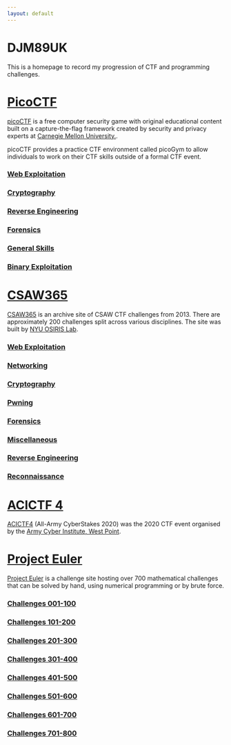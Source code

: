 ```yaml
---
layout: default
---
```

# DJM89UK
This is a homepage to record my progression of CTF and programming challenges.

# [PicoCTF](./picoctf.md)

[picoCTF](https://picoctf.org/) is a free computer security game with original educational content built on a capture-the-flag framework created by security and privacy experts at [Carnegie Mellon University.](https://cmu.edu/).

picoCTF provides a practice CTF environment called picoGym to allow individuals to work on their CTF skills outside of a formal CTF event.

### [Web Exploitation](./picogym_we.md)
### [Cryptography](./picogym_c.md)
### [Reverse Engineering](./picogym_re.md)
### [Forensics](./picogym_f.md)
### [General Skills](./picogym_gs.md)
### [Binary Exploitation](./picogym_be.md)

# [CSAW365](./csaw.md)

[CSAW365](https://365.csaw.io/) is an archive site of CSAW CTF challenges from 2013.  There are approximately 200 challenges split across various disciplines.  The site was built by [NYU OSIRIS Lab](https://www.osiris.cyber.nyu.edu/).

### [Web Exploitation](./csaw_we.md)
### [Networking](./csaw_n.md)
### [Cryptography](./csaw_c.md)
### [Pwning](./csaw_p.md)
### [Forensics](./csaw_f.md)
### [Miscellaneous](./csaw_m.md)
### [Reverse Engineering](./csaw_re.md)
### [Reconnaissance](./csaw_r.md)

# [ACICTF 4](./acictf4.md)

[ACICTF4](https://www.acictf.com/) (All-Army CyberStakes 2020) was the 2020 CTF event organised by the [Army Cyber Institute, West Point](https://cyber.army.mil/). 

# [Project Euler](./euler.md)
[Project Euler](https://projecteuler.net/) is a challenge site hosting over 700 mathematical challenges that can be solved by hand, using numerical programming or by brute force.

### [Challenges 001-100](./euler_0.md)
### [Challenges 101-200](./euler_1.md)
### [Challenges 201-300](./euler_2.md)
### [Challenges 301-400](./euler_3.md)
### [Challenges 401-500](./euler_4.md)
### [Challenges 501-600](./euler_5.md)
### [Challenges 601-700](./euler_6.md)
### [Challenges 701-800](./euler_7.md)
